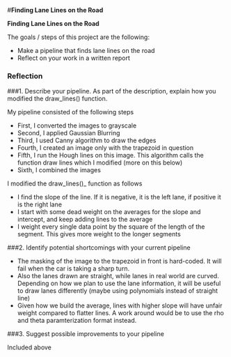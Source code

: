 #**Finding Lane Lines on the Road** 


**Finding Lane Lines on the Road**

The goals / steps of this project are the following:
* Make a pipeline that finds lane lines on the road
* Reflect on your work in a written report


### Reflection

###1. Describe your pipeline. As part of the description, explain how you modified the draw_lines() function.

My pipeline consisted of the following steps
* First, I converted the images to grayscale
* Second, I applied Gaussian Blurring
* Third, I used Canny algorithm to draw the edges
* Fourth, I created an image only with the trapezoid in question
* Fifth, I run the Hough lines on this image. This algorithm calls the function draw lines which I modified (more on this below)
* Sixth, I combined the images

I modified the draw_lines()_ function as follows
* I find the slope of the line.  If it is negative, it is the left lane, if positive it is the right lane
* I start with some dead weight on the averages for the slope and intercept, and keep adding lines to the average
* I weight every single data point by the square of the length of the segment.  This gives more weight to the longer segments


###2. Identify potential shortcomings with your current pipeline

* The masking of the image to the trapezoid in front is hard-coded. It will fail when the car is taking a sharp turn.  
* Also the lanes drawn are straight, while lanes in real world are curved.  Depending on how we plan to use the lane information, it will be useful to draw lanes differently (maybe using polynomials instead of straight line)
* Given how we build the average, lines with higher slope will have unfair weight compared to flatter lines.  A work around would be to use the rho and theta paramterization format instead. 

###3. Suggest possible improvements to your pipeline

Included above